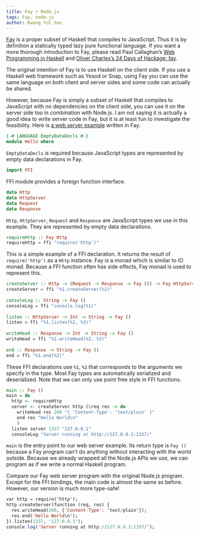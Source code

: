 ```yaml
---
title: Fay + Node.js
tags: Fay, node.js
author: Kwang Yul Seo
---
```


[Fay][fay] is a proper subset of Haskell that compiles to JavaScript. Thus it
is by definition a statically typed lazy pure functional language. If you want
a more thorough introduction to Fay, please read Paul Callaghan’s [Web
Programming in Haskell][callaghan] and [Oliver Charles’s 24 Days of Hackage:
fay][24-fay].

The original intention of Fay is to use Haskell on the client side. If you use a
Haskell web framework such as Yesod or Snap, using Fay you can use the same
language on both client and server sides and some code can actually be shared.

However, because Fay is simply a subset of Haskell that compiles to JavaScript
with no dependencies on the client side, you can use it on the server side too
in combination with Node.js. I am not saying it is actually a good idea to write
server code in Fay, but it is at least fun to investigate the feasibility. Here
is [a web server example][example] written in Fay.

```haskell
{-# LANGUAGE EmptyDataDecls #-}
module Hello where
```

`EmptyDataDecls` is required because JavaScript types are represented by empty
data declarations in Fay.

```haskell
import FFI
```

FFI module provides a foreign function interface.

```haskell
data Http
data HttpServer
data Request
data Response
```

`Http`, `HttpServer`, `Request` and `Response` are JavaScript types we use in
this example. They are represented by empty data declarations.

```haskell
requireHttp :: Fay Http
requireHttp = ffi "require('http')"
```

This is a simple example of a FFI declaration. It returns the result of
`require('http')` as a `Http` instance. Fay is a monad which is similar to IO
monad.  Because a FFI function often has side effects, Fay monad is used to
represent this.

```haskell
createServer :: Http -> (Request -> Response -> Fay ()) -> Fay HttpServer
createServer = ffi "%1.createServer(%2)"
 
consoleLog :: String -> Fay ()
consoleLog = ffi "console.log(%1)"
 
listen :: HttpServer -> Int -> String -> Fay ()
listen = ffi "%1.listen(%2, %3)"
  
writeHead :: Response -> Int -> String -> Fay ()
writeHead = ffi "%1.writeHead(%2, %3)"
  
end :: Response -> String -> Fay ()
end = ffi "%1.end(%2)"
```

These FFI declarations use `%1`, `%2` that corresponds to the arguments we
specify in the type. Most Fay types are automatically serialized and
deserialized. Note that we can only use point free style in FFI functions.

```haskell
main :: Fay ()
main = do
  http <- requireHttp
  server <- createServer http (\req res -> do
    writeHead res 200 "{ 'Content-Type': 'text/plain' }"
    end res "Hello World\n"
    )
  listen server 1337 "127.0.0.1"
  consoleLog "Server running at http://127.0.0.1:1337/"
```

`main` is the entry point to our web server example. Its return type is `Fay ()`
because a Fay program can't do anything without interacting with the world
outside. Because we already wrapped all the Node.js APIs we use, we can program
as if we write a normal Haskell program.

Compare our Fay web server program with the original Node.js program. Except
for the FFI bindings, the main code is almost the same as before. However, our
version is much more type-safe!

```haskell
var http = require('http');
http.createServer(function (req, res) {
  res.writeHead(200, {'Content-Type': 'text/plain'});
  res.end('Hello World\n');
}).listen(1337, '127.0.0.1');
console.log('Server running at http://127.0.0.1:1337/');
```

[fay]: https://github.com/faylang/fay
[callaghan]: https://pragprog.com/magazines/2012-12/web-programming-in-haskell
[24-fay]: https://ocharles.org.uk/blog/posts/2013-12-23-24-days-of-hackage-fay.html
[example]: https://gist.github.com/kseo/9477930
